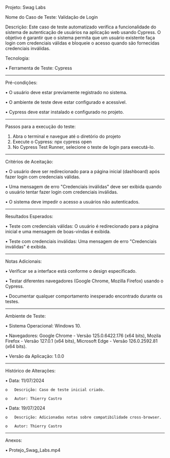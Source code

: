 Projeto: Swag Labs

Nome do Caso de Teste: Validação de Login

Descrição: Este caso de teste automatizado verifica a funcionalidade do sistema de autenticação de usuários na aplicação web usando Cypress. O objetivo é garantir que o sistema permita que um usuário existente faça login com credenciais válidas e bloqueie o acesso quando são fornecidas credenciais inválidas.

Tecnologia:

•	Ferramenta de Teste: Cypress

-----

Pré-condições:

•  O usuário deve estar previamente registrado no sistema.

•  O ambiente de teste deve estar configurado e acessível.

•  Cypress deve estar instalado e configurado no projeto.

-----

Passos para a execução do teste:
1.	Abra o terminal e navegue até o diretório do projeto
2.	Execute o Cypress: npx cypress open
3.	No Cypress Test Runner, selecione o teste de login para executá-lo.

 -----
 
Critérios de Aceitação:

•  O usuário deve ser redirecionado para a página inicial (dashboard) após fazer login com credenciais válidas.

•  Uma mensagem de erro "Credenciais inválidas" deve ser exibida quando o usuário tentar fazer login com credenciais inválidas.

•  O sistema deve impedir o acesso a usuários não autenticados.

-----

Resultados Esperados:

•  Teste com credenciais válidas: O usuário é redirecionado para a página inicial e uma mensagem de boas-vindas é exibida.

•  Teste com credenciais inválidas: Uma mensagem de erro "Credenciais inválidas" é exibida.

-----

Notas Adicionais:

•	Verificar se a interface está conforme o design especificado.

•	Testar diferentes navegadores (Google Chrome, Mozilla Firefox) usando o Cypress.

•	Documentar qualquer comportamento inesperado encontrado durante os testes.

-----

Ambiente de Teste:

•	Sistema Operacional: Windows 10.

•	Navegadores: Google Chrome - Versão 125.0.6422.176 (x64 bits), Mozila Firefox - Versão 127.0.1 (x64 bits), Microsoft Edge - Versão 126.0.2592.81 (x64 bits).

•	Versão da Aplicação: 1.0.0

-----

Histórico de Alterações:

•	Data: 11/07/2024

    o	Descrição: Caso de teste inicial criado.
    
    o	Autor: Thierry Castro
    
•	Data: 19/07/2024

    o	Descrição: Adicionadas notas sobre compatibilidade cross-browser.
    
    o	Autor: Thierry Castro

-----

Anexos:

•	Protejo_Swag_Labs.mp4

    
